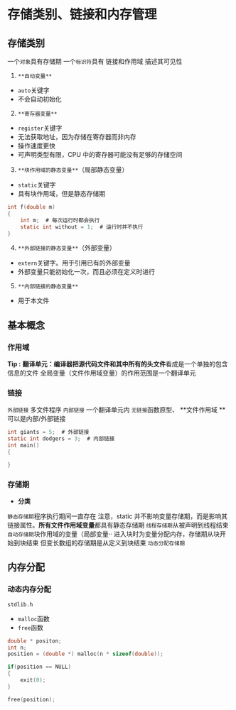 # 存储类别、链接和内存管理

## 存储类别
一个`对象`具有存储期
一个`标识符`具有 链接和作用域 描述其可见性

1. `**自动变量**`
- `auto`关键字
- 不会自动初始化
2. `**寄存器变量**`
- `register`关键字
- 无法获取地址，因为存储在寄存器而非内存
- 操作速度更快
- 可声明类型有限，CPU 中的寄存器可能没有足够的存储空间
3. `**块作用域的静态变量**`（局部静态变量）
- `static`关键字
- 具有块作用域，但是静态存储期
```c
int f(double m)
{
    int m;  # 每次运行时都会执行
	static int without = 1;  # 运行时并不执行
}
```

4. `**外部链接的静态变量**`（外部变量）
- `extern`关键字。用于引用已有的外部变量
- 外部变量只能初始化一次，而且必须在定义时进行
5. `**内部链接的静态变量**`
- 用于本文件
##  基本概念
###  作用域
**Tip :**
**翻译单元：**编译器把**源代码文件和其中所有的头文件**看成是一个单独的包含信息的文件
全局变量（文件作用域变量）的作用范围是一个翻译单元
###  链接
`外部链接` 多文件程序
`内部链接` 一个翻译单元内
`无链接`函数原型、
**文件作用域 **可以是内部/外部链接
```c
int giants = 5;  # 外部链接
static int dodgers = 3;  # 内部链接
int main()
{

}
```
###  存储期

- **分类**

`静态存储期`程序执行期间一直存在
注意，static 并不影响变量存储期，而是影响其链接属性。**所有文件作用域变量**都具有静态存储期
`线程存储期`从被声明到线程结束
`自动存储期`块作用域的变量（局部变量··
进入块时为变量分配内存，存储期从块开始到块结束
但变长数组的存储期是从定义到块结束
`动态分配存储期`
##  内存分配
###  动态内存分配
`stdlib.h`

- `malloc`函数
- `free`函数
```c
double * positon;
int n;
position = (double *) malloc(n * sizeof(double));

if(position == NULL)
{
	exit(0);
}

free(position);
```